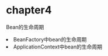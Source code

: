 # chapter4
Bean的生命周期</br>
<li>BeanFactory中bean的生命周期</li>
<li>ApplicationContext中bean的生命周期</li>

    